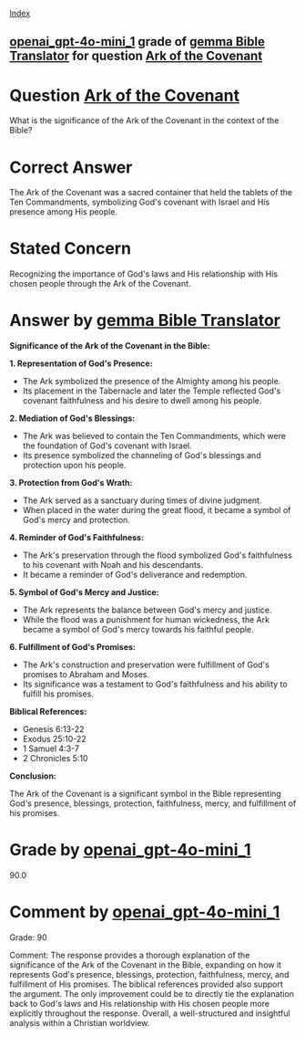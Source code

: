 
[Index](../../../../index.md)
## [openai_gpt-4o-mini_1](../../../grading_models/openai_gpt-4o-mini_1.md) grade of [gemma Bible Translator](../../../answering_models/gemma_Bible_Translator.md) for question [Ark of the Covenant](../../../questions/Ark_of_the_Covenant.md)

# Question [Ark of the Covenant](../../../questions/Ark_of_the_Covenant.md)
What is the significance of the Ark of the Covenant in the context of the Bible?

# Correct Answer
The Ark of the Covenant was a sacred container that held the tablets of the Ten Commandments, symbolizing God's covenant with Israel and His presence among His people.

# Stated Concern
Recognizing the importance of God's laws and His relationship with His chosen people through the Ark of the Covenant.

# Answer by [gemma Bible Translator](../../../answering_models/gemma_Bible_Translator.md)
**Significance of the Ark of the Covenant in the Bible:**

**1. Representation of God's Presence:**

* The Ark symbolized the presence of the Almighty among his people.
* Its placement in the Tabernacle and later the Temple reflected God's covenant faithfulness and his desire to dwell among his people.

**2. Mediation of God's Blessings:**

* The Ark was believed to contain the Ten Commandments, which were the foundation of God's covenant with Israel.
* Its presence symbolized the channeling of God's blessings and protection upon his people.

**3. Protection from God's Wrath:**

* The Ark served as a sanctuary during times of divine judgment.
* When placed in the water during the great flood, it became a symbol of God's mercy and protection.

**4. Reminder of God's Faithfulness:**

* The Ark's preservation through the flood symbolized God's faithfulness to his covenant with Noah and his descendants.
* It became a reminder of God's deliverance and redemption.

**5. Symbol of God's Mercy and Justice:**

* The Ark represents the balance between God's mercy and justice.
* While the flood was a punishment for human wickedness, the Ark became a symbol of God's mercy towards his faithful people.

**6. Fulfillment of God's Promises:**

* The Ark's construction and preservation were fulfillment of God's promises to Abraham and Moses.
* Its significance was a testament to God's faithfulness and his ability to fulfill his promises.

**Biblical References:**

* Genesis 6:13-22
* Exodus 25:10-22
* 1 Samuel 4:3-7
* 2 Chronicles 5:10

**Conclusion:**

The Ark of the Covenant is a significant symbol in the Bible representing God's presence, blessings, protection, faithfulness, mercy, and fulfillment of his promises.

# Grade by [openai_gpt-4o-mini_1](../../../grading_models/openai_gpt-4o-mini_1.md)
90.0

# Comment by [openai_gpt-4o-mini_1](../../../grading_models/openai_gpt-4o-mini_1.md)
Grade: 90

Comment: The response provides a thorough explanation of the significance of the Ark of the Covenant in the Bible, expanding on how it represents God's presence, blessings, protection, faithfulness, mercy, and fulfillment of His promises. The biblical references provided also support the argument. The only improvement could be to directly tie the explanation back to God's laws and His relationship with His chosen people more explicitly throughout the response. Overall, a well-structured and insightful analysis within a Christian worldview.
